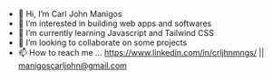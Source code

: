 - 👋 Hi, I’m Carl John Manigos
- 👀 I’m interested in building web apps and softwares
- 🌱 I’m currently learning Javascript and Tailwind CSS
- 💞️ I’m looking to collaborate on some projects
- 📫 How to reach me ... 
https://www.linkedin.com/in/crljhnmngs/ ||
manigoscarljohn@gmail.com

<!---
crljhnmngs/crljhnmngs is a ✨ special ✨ repository because its `README.md` (this file) appears on your GitHub profile.
You can click the Preview link to take a look at your changes.
--->
